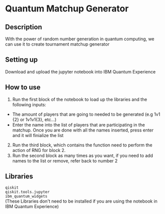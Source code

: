 # Quantum Matchup Generator
## Description
With the power of random number generation in quantum computing, we can use it to create tournament matchup generator
## Setting up
Download and upload the jupyter notebook into IBM Quantum Experience
## How to use
1. Run the first block of the notebook to load up the libraries and the following inputs:
  * The amount of players that are going to needed to be generated (e.g 1v1 {2} or 1v1v1{3}, etc...)
  * Enter the name into the list of players that are participating in the matchup. Once you are done with all the names inserted, press enter and it will finialize the list
2. Run the third block, which contains the function need to perform the action of RNG for block 2.
3. Run the second block as many times as you want, if you need to add names to the list or remove, refer back to number 2
## Libraries
 ``` qiskit ```<br>
 ``` qiskit.tools.jupyter ```<br>
 ``` ibm_quantum_widgets ```
<br>(These Libraries don't need to be installed if you are using the notebook in IBM Quantum Experience)
